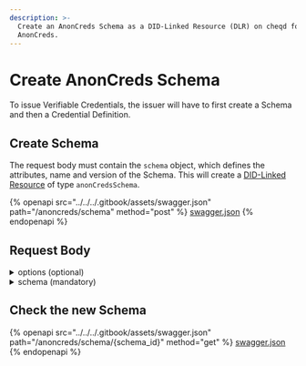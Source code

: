 ```yaml
---
description: >-
  Create an AnonCreds Schema as a DID-Linked Resource (DLR) on cheqd for issuing
  AnonCreds.
---
```


# Create AnonCreds Schema

To issue Verifiable Credentials, the issuer will have to first create a Schema and then a Credential Definition.

## Create Schema

The request body must contain the `schema` object, which defines the attributes, name and version of the Schema. This will create a [DID-Linked Resource](https://docs.cheqd.io/product/sdk/veramo-plugin/did-linked-resources) of type `anonCredsSchema`.

{% openapi src="../../../.gitbook/assets/swagger.json" path="/anoncreds/schema" method="post" %}
[swagger.json](../../../.gitbook/assets/swagger.json)
{% endopenapi %}

## Request Body

<details>

<summary>options (optional)</summary>

Optional Key-Value pairs of additional options.

</details>

<details>

<summary>schema (mandatory)</summary>

"attrNames": Array of attributes for the schema definition.

"issuerId": Issuer DID, use the did created by the Issuer.

"name": Name of the Schema

"version": Version of the Schema (To update existing Schema, use same name and different version)

</details>

## Check the new Schema

{% openapi src="../../../.gitbook/assets/swagger.json" path="/anoncreds/schema/{schema_id}" method="get" %}
[swagger.json](../../../.gitbook/assets/swagger.json)
{% endopenapi %}







